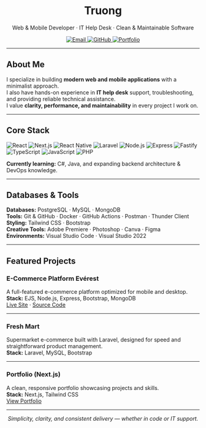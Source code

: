 <h1 align="center">Truong</h1>
<p align="center">
  Web & Mobile Developer · IT Help Desk · Clean & Maintainable Software
</p>

<p align="center">
  <a href="mailto:zachudson12@gmail.com">
    <img src="https://img.shields.io/badge/Email-Contact-1f2937?style=flat&labelColor=111827" alt="Email">
  </a>
  <a href="https://github.com/rustybrozen">
    <img src="https://img.shields.io/badge/GitHub-rustybrozen-111827?style=flat&logo=github" alt="GitHub">
  </a>
  <a href="https://portfolio-ten-gamma-17.vercel.app/">
    <img src="https://img.shields.io/badge/Portfolio-Visit-0f766e?style=flat" alt="Portfolio">
  </a>
</p>

---

## About Me
I specialize in building **modern web and mobile applications** with a minimalist approach.  
I also have hands-on experience in **IT help desk** support, troubleshooting, and providing reliable technical assistance.  
I value **clarity, performance, and maintainability** in every project I work on.

---

## Core Stack
<p>
  <img src="https://img.shields.io/badge/React-20232a?style=flat&logo=react" alt="React">
  <img src="https://img.shields.io/badge/Next.js-111827?style=flat&logo=nextdotjs" alt="Next.js">
  <img src="https://img.shields.io/badge/React%20Native-20232a?style=flat&logo=react" alt="React Native">
  <img src="https://img.shields.io/badge/Laravel-1f2937?style=flat&logo=laravel" alt="Laravel">
  <img src="https://img.shields.io/badge/Node.js-0b3d2e?style=flat&logo=nodedotjs" alt="Node.js">
  <img src="https://img.shields.io/badge/Express-111827?style=flat&logo=express" alt="Express">
  <img src="https://img.shields.io/badge/Fastify-111827?style=flat&logo=fastify" alt="Fastify">
  <img src="https://img.shields.io/badge/TypeScript-1f2937?style=flat&logo=typescript" alt="TypeScript">
  <img src="https://img.shields.io/badge/JavaScript-111827?style=flat&logo=javascript" alt="JavaScript">
  <img src="https://img.shields.io/badge/PHP-1f2937?style=flat&logo=php" alt="PHP">
</p>

**Currently learning:** C#, Java, and expanding backend architecture & DevOps knowledge.

---

## Databases & Tools
**Databases:** PostgreSQL · MySQL · MongoDB  
**Tools:** Git & GitHub · Docker · GitHub Actions · Postman · Thunder Client  
**Styling:** Tailwind CSS · Bootstrap  
**Creative Tools:** Adobe Premiere · Photoshop · Canva · Figma  
**Environments:** Visual Studio Code · Visual Studio 2022

---

## Featured Projects

### E-Commerce Platform Evérest
A full-featured e-commerce platform optimized for mobile and desktop.  
**Stack:** EJS, Node.js, Express, Bootstrap, MongoDB  
[Live Site](http://rested.sytes.net) · [Source Code](https://github.com/rustybro)

---

### Fresh Mart
Supermarket e-commerce built with Laravel, designed for speed and straightforward product management.  
**Stack:** Laravel, MySQL, Bootstrap

---

### Portfolio (Next.js)
A clean, responsive portfolio showcasing projects and skills.  
**Stack:** Next.js, Tailwind CSS  
[View Portfolio](https://portfolio-ten-gamma-17.vercel.app/)

---

<p align="center">
  <i>Simplicity, clarity, and consistent delivery — whether in code or IT support.</i>
</p>
